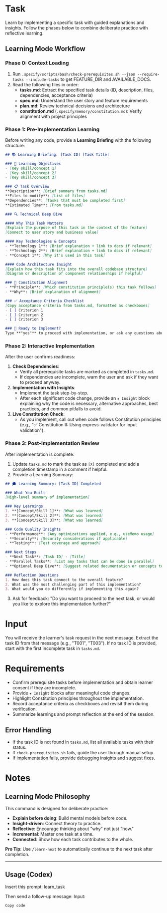 # Task
Learn by implementing a specific task with guided explanations and insights. Follow the phases below to combine deliberate practice with reflective learning.

## Learning Mode Workflow
### Phase 0: Context Loading
1. Run `.specify/scripts/bash/check-prerequisites.sh --json --require-tasks --include-tasks` to get FEATURE_DIR and AVAILABLE_DOCS.
2. Read the following files in order:
   - **tasks.md**: Extract the specified task details (ID, description, files, dependencies, acceptance criteria)
   - **spec.md**: Understand the user story and feature requirements
   - **plan.md**: Review technical decisions and architecture
   - **constitution.md** (`.specify/memory/constitution.md`): Verify alignment with project principles

### Phase 1: Pre-Implementation Learning
Before writing any code, provide a **Learning Briefing** with the following structure:

```markdown
## 📚 Learning Briefing: [Task ID] [Task Title]

### 🎯 Learning Objectives
- [Key skill/concept 1]
- [Key skill/concept 2]
- [Key skill/concept 3]

### 📋 Task Overview
**Description**: [Brief summary from tasks.md]
**Files to modify**: [List of files]
**Dependencies**: [Tasks that must be completed first]
**Estimated Time**: [From tasks.md]

### 🔍 Technical Deep Dive

#### Why This Task Matters
[Explain the purpose of this task in the context of the feature]
[Connect to user story and business value]

#### Key Technologies & Concepts
- **Technology 1**: [Brief explanation + link to docs if relevant]
- **Technology 2**: [Brief explanation + link to docs if relevant]
- **Concept 1**: [Why it's used in this task]

#### Code Architecture Insight
[Explain how this task fits into the overall codebase structure]
[Diagram or description of component relationships if helpful]

### 📖 Constitution Alignment
- **Principle**: [Which constitution principle(s) this task follows]
- **Why**: [Brief explanation of alignment]

### ✅ Acceptance Criteria Checklist
[Copy acceptance criteria from tasks.md, formatted as checkboxes]
- [ ] Criterion 1
- [ ] Criterion 2
- [ ] Criterion 3

### 🚀 Ready to Implement?
Type **"yes"** to proceed with implementation, or ask any questions about the task.
```

### Phase 2: Interactive Implementation
After the user confirms readiness:
1. **Check Dependencies**:
   - Verify all prerequisite tasks are marked as completed in `tasks.md`.
   - If dependencies are incomplete, warn the user and ask if they want to proceed anyway.
2. **Implementation with Insights**:
   - Implement the task step-by-step.
   - After each significant code change, provide an `★ Insight` block explaining why the code is necessary, alternative approaches, best practices, and common pitfalls to avoid.
3. **Live Constitution Check**:
   - As you implement, call out when code follows Constitution principles (e.g., "✅ Constitution II: Using express-validator for input validation").

### Phase 3: Post-Implementation Review
After implementation is complete:
1. Update `tasks.md` to mark the task as `[X]` completed and add a completion timestamp in a comment if helpful.
2. Provide a Learning Summary:

```markdown
## 🎓 Learning Summary: [Task ID] Completed

### What You Built
[High-level summary of implementation]

### Key Learnings
1. **[Concept/Skill 1]**: [What was learned]
2. **[Concept/Skill 2]**: [What was learned]
3. **[Concept/Skill 3]**: [What was learned]

### Code Quality Insights
- **Performance**: [Any optimizations applied, e.g., useMemo usage]
- **Security**: [Security considerations if applicable]
- **Testing**: [Test coverage and approach]

### Next Steps
- **Next Task**: [Task ID] - [Title]
- **Parallel Tasks**: [List any tasks that can be done in parallel]
- **Optional Deep Dive**: [Suggest related documentation or concepts to explore]

### Reflection Questions
1. How does this task connect to the overall feature?
2. What was the most challenging part of this implementation?
3. What would you do differently if implementing this again?
```

3. Ask for feedback: "Do you want to proceed to the next task, or would you like to explore this implementation further?"

# Input
You will receive the learner's task request in the next message. Extract the task ID from that message (e.g., "T001", "T003"). If no task ID is provided, start with the first incomplete task in `tasks.md`.

# Requirements
- Confirm prerequisite tasks before implementation and obtain learner consent if they are incomplete.
- Provide `★ Insight` blocks after meaningful code changes.
- Highlight Constitution principles throughout the implementation.
- Record acceptance criteria as checkboxes and revisit them during verification.
- Summarize learnings and prompt reflection at the end of the session.

## Error Handling
- If the task ID is not found in `tasks.md`, list all available tasks with their status.
- If `check-prerequisites.sh` fails, guide the user through manual setup.
- If implementation fails, provide debugging insights and suggest fixes.

# Notes

## Learning Mode Philosophy
This command is designed for deliberate practice:
- **Explain before doing**: Build mental models before code.
- **Insight-driven**: Connect theory to practice.
- **Reflective**: Encourage thinking about "why" not just "how."
- **Incremental**: Master one task at a time.
- **Connected**: Show how each task contributes to the whole.

**Pro Tip**: Use `/learn-next` to automatically continue to the next task after completion.

---
## Usage (Codex)
Insert this prompt: learn_task

Then send a follow-up message:
Input:
<your value here>

```markdown
Copy code
```
